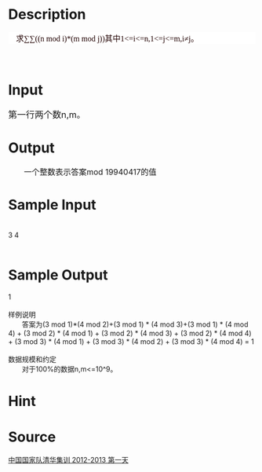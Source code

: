 
# Description

<div class="content"><div class="pdcont" style="word-spacing: 0px; font: 14px &#39;Times New Roman&#39;, ����; text-transform: none; color: rgb(32,0,0); text-indent: 0px; white-space: normal; letter-spacing: normal; background-color: rgb(255,255,255); text-align: left; orphans: 2; widows: 2; webkit-text-size-adjust: auto; webkit-text-stroke-width: 0px"><span style="font-size: medium">　求∑∑((n mod i)*(m mod j))其中1&lt;=i&lt;=n,1&lt;=j&lt;=m,i≠j。<br/>
</span></div>
<p><span style="font-size: medium">　　</span></p></div>

# Input

<div class="content"><p><font size="4">第一行两个数n,m。</font></p>
<p></p></div>

# Output

<div class="content"><p><span style="font-size: medium">　　一个整数表示答案mod 19940417的值</span></p>
<p></p></div>

# Sample Input

<div class="content"><span class="sampledata"><br/>
3 4<br/>
<br/>
</span></div>

# Sample Output

<div class="content"><span class="sampledata">1<br/>
<br/>
样例说明<br/>
　　答案为(3 mod 1)*(4 mod 2)+(3 mod 1) * (4 mod 3)+(3 mod 1) * (4 mod 4) + (3 mod 2) * (4 mod 1) + (3 mod 2) * (4 mod 3) + (3 mod 2) * (4 mod 4) + (3 mod 3) * (4 mod 1) + (3 mod 3) * (4 mod 2) + (3 mod 3) * (4 mod 4) = 1<br/>
<br/>
数据规模和约定<br/>
　　对于100%的数据n,m&lt;=10^9。<br/>
</span></div>

# Hint

<div class="content"><p></p></div>

# Source

<div class="content"><p><a href="problemset.php?search=中国国家队清华集训 2012-2013 第一天">中国国家队清华集训 2012-2013 第一天</a></p></div>

